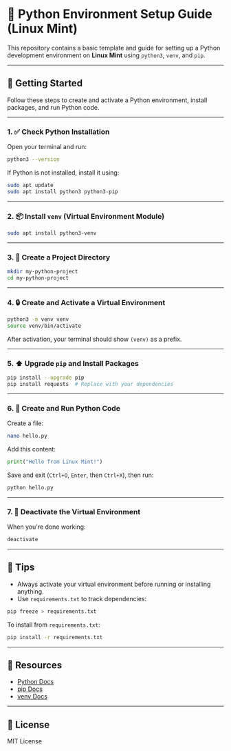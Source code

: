 # 🐍 Python Environment Setup Guide (Linux Mint)

This repository contains a basic template and guide for setting up a Python development environment on **Linux Mint** using `python3`, `venv`, and `pip`.

---

## 🚀 Getting Started

Follow these steps to create and activate a Python environment, install packages, and run Python code.

---

### 1. ✅ Check Python Installation

Open your terminal and run:

```bash
python3 --version
```

If Python is not installed, install it using:

```bash
sudo apt update
sudo apt install python3 python3-pip
```

---

### 2. 📦 Install `venv` (Virtual Environment Module)

```bash
sudo apt install python3-venv
```

---

### 3. 📁 Create a Project Directory

```bash
mkdir my-python-project
cd my-python-project
```

---

### 4. 🔒 Create and Activate a Virtual Environment

```bash
python3 -m venv venv
source venv/bin/activate
```

After activation, your terminal should show `(venv)` as a prefix.

---

### 5. ⬆️ Upgrade `pip` and Install Packages

```bash
pip install --upgrade pip
pip install requests  # Replace with your dependencies
```

---

### 6. 📝 Create and Run Python Code

Create a file:

```bash
nano hello.py
```

Add this content:

```python
print("Hello from Linux Mint!")
```

Save and exit (`Ctrl+O`, `Enter`, then `Ctrl+X`), then run:

```bash
python hello.py
```

---

### 7. 🧼 Deactivate the Virtual Environment

When you're done working:

```bash
deactivate
```

---

## 🧠 Tips

- Always activate your virtual environment before running or installing anything.
- Use `requirements.txt` to track dependencies:

```bash
pip freeze > requirements.txt
```

To install from `requirements.txt`:

```bash
pip install -r requirements.txt
```

---

## 📎 Resources

- [Python Docs](https://docs.python.org/3/)
- [pip Docs](https://pip.pypa.io/)
- [venv Docs](https://docs.python.org/3/library/venv.html)

---

## 📌 License

MIT License
